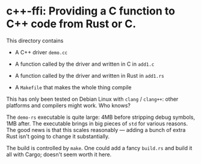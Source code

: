 # c++-ffi: Providing a C function to C++ code from Rust or C.

This directory contains

* A C++ driver `demo.cc`

* A function called by the driver and written in C in `add1.c`

* A function called by the driver and written in Rust in
  `add1.rs`

* A `Makefile` that makes the whole thing compile

This has only been tested on Debian Linux with `clang` /
`clang++`: other platforms and compilers might work. Who
knows?

The `demo-rs` executable is quite large: 4MB before stripping
debug symbols, 1MB after. The executable brings in big
pieces of `std` for various reasons. The good news is that
this scales reasonably — adding a bunch of extra Rust isn't
going to change it substantially.

The build is controlled by `make`. One could add a fancy
`build.rs` and build it all with Cargo; doesn't seem worth
it here.
